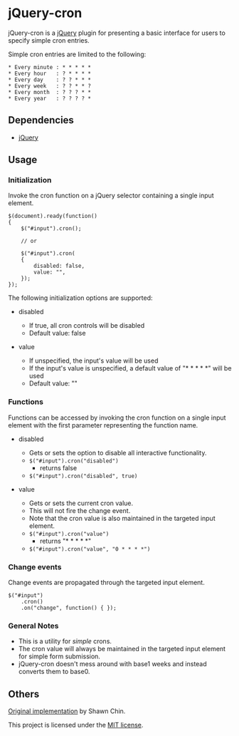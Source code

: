 # jQuery-cron

jQuery-cron is a [jQuery] plugin for presenting a basic interface for users to specify simple cron entries.

Simple cron entries are limited to the following:
```
* Every minute : * * * * *
* Every hour   : ? * * * *
* Every day    : ? ? * * *
* Every week   : ? ? * * ?
* Every month  : ? ? ? * *
* Every year   : ? ? ? ? *
```

## Dependencies

* [jQuery]

## Usage

### Initialization

Invoke the cron function on a jQuery selector containing a single input element.

```
$(document).ready(function()
{
    $("#input").cron();

    // or

    $("#input").cron(
    {
        disabled: false,
        value: "",
    });
});
```

The following initialization options are supported:

* disabled
  * If true, all cron controls will be disabled
  * Default value: false

* value
  * If unspecified, the input's value will be used
  * If the input's value is unspecified, a default value of "* * * * *" will be used
  * Default value: ""

### Functions

Functions can be accessed by invoking the cron function on a single input element with the first parameter representing the function name.

* disabled
  * Gets or sets the option to disable all interactive functionality.
  * `$("#input").cron("disabled")`
    * returns false
  * `$("#input").cron("disabled", true)`

* value
  * Gets or sets the current cron value.
  * This will not fire the change event.
  * Note that the cron value is also maintained in the targeted input element.
  * `$("#input").cron("value")`
    * returns "* * * * *"
  * `$("#input").cron("value", "0 * * * *")`

### Change events

Change events are propagated through the targeted input element.

```
$("#input")
    .cron()
    .on("change", function() { });
```

### General Notes

* This is a utility for *simple* crons.
* The cron value will always be maintained in the targeted input element for simple form submission.
* jQuery-cron doesn't mess around with base1 weeks and instead converts them to base0.

## Others

[Original implementation] by Shawn Chin.

This project is licensed under the [MIT license].

[jQuery]: http://jquery.com "jQuery"
[Original implementation]: http://shawnchin.github.com/jquery-cron "Original implementation"
[MIT License]: http://www.opensource.org/licenses/mit-license.php "MIT License"
